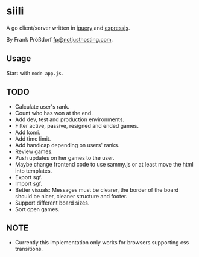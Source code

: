 # siili

A go client/server written in [jquery](http://jquery.com) and [expressjs](http://expressjs.com/).

By Frank Prößdorf <fp@notjusthosting.com>.


## Usage

Start with `node app.js`.


## TODO

* Calculate user's rank.
* Count who has won at the end.
* Add dev, test and production environments.
* Filter active, passive, resigned and ended games.
* Add komi.
* Add time limit.
* Add handicap depending on users' ranks.
* Review games.
* Push updates on her games to the user.
* Maybe change frontend code to use sammy.js or at least move the html into templates.
* Export sgf.
* Import sgf.
* Better visuals: Messages must be clearer, the border of the board should be nicer, cleaner structure and footer.
* Support different board sizes.
* Sort open games.

## NOTE

* Currently this implementation only works for browsers supporting css transitions.